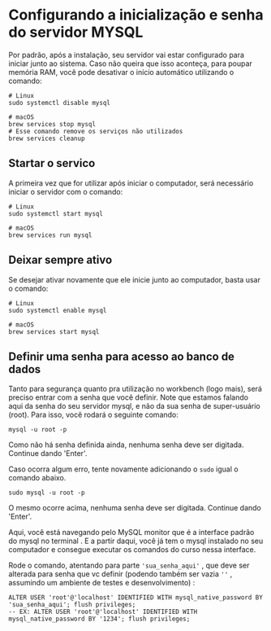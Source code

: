 # Configurando a inicialização e senha do servidor MYSQL
Por padrão, após a instalação, seu servidor vai estar configurado para iniciar junto ao sistema. Caso não queira que isso aconteça, para poupar memória RAM, você pode desativar o início automático utilizando o comando:
```
# Linux
sudo systemctl disable mysql

# macOS
brew services stop mysql
# Esse comando remove os serviços não utilizados
brew services cleanup
```


## Startar o servico
A primeira vez que for utilizar após iniciar o computador, será necessário iniciar o servidor com o comando:
```
# Linux
sudo systemctl start mysql

# macOS
brew services run mysql
```


## Deixar sempre ativo
Se desejar ativar novamente que ele inicie junto ao computador, basta usar o comando:
```
# Linux
sudo systemctl enable mysql

# macOS
brew services start mysql
```


## Definir uma senha para acesso ao banco de dados
Tanto para segurança quanto pra utilização no workbench (logo mais), será preciso entrar com a senha que você definir. Note que estamos falando aqui da senha do seu servidor mysql, e não da sua senha de super-usuário (root). Para isso, você rodará o seguinte comando:
```
mysql -u root -p
```

Como não há senha definida ainda, nenhuma senha deve ser digitada. Continue dando 'Enter'.

Caso ocorra algum erro, tente novamente adicionando o `sudo` igual o comando abaixo.
```
sudo mysql -u root -p
```

O mesmo ocorre acima, nenhuma senha deve ser digitada. Continue dando 'Enter'.

Aqui, você está navegando pelo MySQL monitor que é a interface padrão do mysql no terminal . E a partir daqui, você já tem o mysql instalado no seu computador e consegue executar os comandos do curso nessa interface.

Rode o comando, atentando para parte `'sua_senha_aqui'` , que deve ser alterada para senha que vc definir (podendo também ser vazia `''` , assumindo um ambiente de testes e desenvolvimento) :
```
ALTER USER 'root'@'localhost' IDENTIFIED WITH mysql_native_password BY 'sua_senha_aqui'; flush privileges;
-- EX: ALTER USER 'root'@'localhost' IDENTIFIED WITH mysql_native_password BY '1234'; flush privileges;
```
